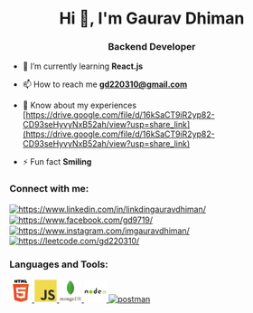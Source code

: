 <h1 align="center">Hi 👋, I'm Gaurav Dhiman</h1>
<h3 align="center">Backend Developer</h3>

- 🌱 I’m currently learning **React.js**

- 📫 How to reach me **gd220310@gmail.com**

- 📄 Know about my experiences [https://drive.google.com/file/d/16kSaCT9iR2yp82-CD93seHyvyNxB52ah/view?usp=share_link](https://drive.google.com/file/d/16kSaCT9iR2yp82-CD93seHyvyNxB52ah/view?usp=share_link)

- ⚡ Fun fact **Smiling**

<h3 align="left">Connect with me:</h3>
<p align="left">
<a href="https://linkedin.com/in/https://www.linkedin.com/in/linkdingauravdhiman/" target="blank"><img align="center" src="https://raw.githubusercontent.com/rahuldkjain/github-profile-readme-generator/master/src/images/icons/Social/linked-in-alt.svg" alt="https://www.linkedin.com/in/linkdingauravdhiman/" height="30" width="40" /></a>
<a href="https://fb.com/https://www.facebook.com/gd9719/" target="blank"><img align="center" src="https://raw.githubusercontent.com/rahuldkjain/github-profile-readme-generator/master/src/images/icons/Social/facebook.svg" alt="https://www.facebook.com/gd9719/" height="30" width="40" /></a>
<a href="https://instagram.com/https://www.instagram.com/imgauravdhiman/" target="blank"><img align="center" src="https://raw.githubusercontent.com/rahuldkjain/github-profile-readme-generator/master/src/images/icons/Social/instagram.svg" alt="https://www.instagram.com/imgauravdhiman/" height="30" width="40" /></a>
<a href="https://www.leetcode.com/https://leetcode.com/gd220310/" target="blank"><img align="center" src="https://raw.githubusercontent.com/rahuldkjain/github-profile-readme-generator/master/src/images/icons/Social/leet-code.svg" alt="https://leetcode.com/gd220310/" height="30" width="40" /></a>
</p>

<h3 align="left">Languages and Tools:</h3>
<p align="left"> <a href="https://www.w3.org/html/" target="_blank" rel="noreferrer"> <img src="https://raw.githubusercontent.com/devicons/devicon/master/icons/html5/html5-original-wordmark.svg" alt="html5" width="40" height="40"/> </a> <a href="https://developer.mozilla.org/en-US/docs/Web/JavaScript" target="_blank" rel="noreferrer"> <img src="https://raw.githubusercontent.com/devicons/devicon/master/icons/javascript/javascript-original.svg" alt="javascript" width="40" height="40"/> </a> <a href="https://www.mongodb.com/" target="_blank" rel="noreferrer"> <img src="https://raw.githubusercontent.com/devicons/devicon/master/icons/mongodb/mongodb-original-wordmark.svg" alt="mongodb" width="40" height="40"/> </a> <a href="https://nodejs.org" target="_blank" rel="noreferrer"> <img src="https://raw.githubusercontent.com/devicons/devicon/master/icons/nodejs/nodejs-original-wordmark.svg" alt="nodejs" width="40" height="40"/> </a> <a href="https://postman.com" target="_blank" rel="noreferrer"> <img src="https://www.vectorlogo.zone/logos/getpostman/getpostman-icon.svg" alt="postman" width="40" height="40"/> </a> </p>
